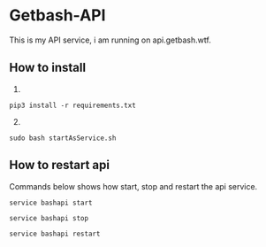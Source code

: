 # Getbash-API
This is my API service, i am running on api.getbash.wtf.

## How to install ##


1.
```
pip3 install -r requirements.txt
```

2.
```
sudo bash startAsService.sh
```


## How to restart api ##

Commands below shows how start, stop and restart the api service.

```
service bashapi start

service bashapi stop

service bashapi restart
```
